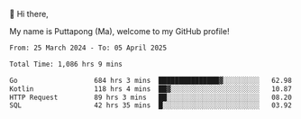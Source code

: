 👋 Hi there,

My name is Puttapong (Ma), welcome to my GitHub profile!

<!--START_SECTION:waka-->

```txt
From: 25 March 2024 - To: 05 April 2025

Total Time: 1,086 hrs 9 mins

Go                   684 hrs 3 mins  ███████████████▓░░░░░░░░░   62.98 %
Kotlin               118 hrs 4 mins  ██▓░░░░░░░░░░░░░░░░░░░░░░   10.87 %
HTTP Request         89 hrs 3 mins   ██░░░░░░░░░░░░░░░░░░░░░░░   08.20 %
SQL                  42 hrs 35 mins  █░░░░░░░░░░░░░░░░░░░░░░░░   03.92 %
```

<!--END_SECTION:waka-->
